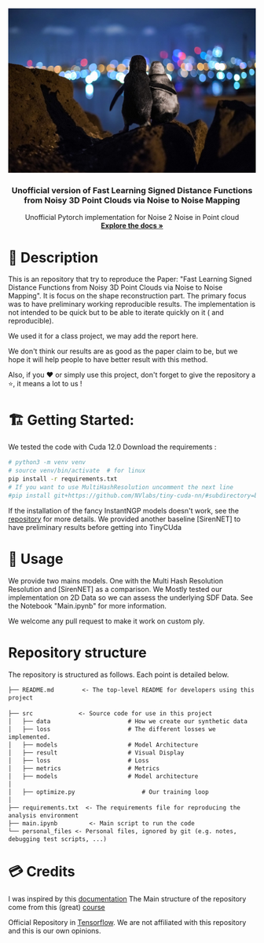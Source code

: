 

<a name="readme-top"></a>
<!--





<!-- PROJECT LOGO -->
<br />
<div align="center">
  <a href="https://gitlab-student.centralesupelec.fr/alix.chazottes/fmr-2024-segmentation-hierarchique">
    <img src="images/logo_safe.jpg" alt="Logo" width=600>
  </a>

<h3 align="center"> Unofficial version of Fast Learning Signed Distance Functions from Noisy 3D Point Clouds via Noise to Noise Mapping </h3>

  <p align="center">
     Unofficial Pytorch implementation  for Noise 2 Noise in Point cloud 
    <br />
    <a href="https://gitlab-student.centralesupelec.fr/alix.chazottes/fmr-2024-segmentation-hierarchique"><strong>Explore the docs »</strong></a>

  </p>
</div>

# 📌 Description
This is an repository that try to reproduce the Paper: "Fast Learning Signed Distance Functions from Noisy 3D Point Clouds via Noise to Noise Mapping". 
It is focus on the shape reconstruction part. 
The primary focus was to have preliminary working reproducible results. The implementation  is not intended to be quick but to be able to iterate quickly on it ( and reproducible). 

We used it for a class project, we may add the report here. 

We don't think our results are as good as the paper claim to be, but we hope it will help people to have better result with this method. 

Also, if you ❤️ or simply use this project, don't forget to give the repository a ⭐, it means a lot to us ! 

# 🏗 Getting Started: 
We tested the code with Cuda 12.0 
Download the  requirements : 
```bash
# python3 -m venv venv
# source venv/bin/activate  # for linux
pip install -r requirements.txt
# If you want to use MultiHashResolution uncomment the next line
#pip install git+https://github.com/NVlabs/tiny-cuda-nn/#subdirectory=bindings/torch

```
If the  installation of the fancy InstantNGP models doesn't work, see the [repository](https://github.com/NVlabs/tiny-cuda-nn) for more details. We provided another baseline [SirenNET] to have preliminary results before getting into TinyCUda

# 🚀 Usage
We provide two mains models. One with the Multi Hash Resolution Resolution and [SirenNET] as a comparison. 
We Mostly tested our implementation on 2D Data so we can assess the underlying SDF Data.
See the Notebook "Main.ipynb" for more information. 

We welcome any pull request to make it work on custom ply.


# Repository structure
The repository is structured as follows. Each point is detailed below.
```
├── README.md        <- The top-level README for developers using this project

├── src             <- Source code for use in this project
│   ├── data                      # How we create our synthetic data
│   ├── loss                      # The different losses we implemented.
│   ├── models                    # Model Architecture
│   ├── result                    # Visual Display
│   ├── loss                      # Loss
│   ├── metrics                   # Metrics
│   ├── models                    # Model architecture
│   
│   ├── optimize.py                   # Our training loop
│   
├── requirements.txt  <- The requirements file for reproducing the analysis environment
├── main.ipynb         <- Main script to run the code
└── personal_files <- Personal files, ignored by git (e.g. notes, debugging test scripts, ...)
```


# 💳 Credits
I was inspired by this [documentation](https://github.com/drprojects/superpoint_transformer/tree/master)
The Main structure of the repository come from this  (great) [course](https://jdigne.github.io/mva_geom/)

Official Repository in [Tensorflow](https://github.com/mabaorui/Noise2NoiseMapping). We are not affiliated with this repository and this is our own opinions.

